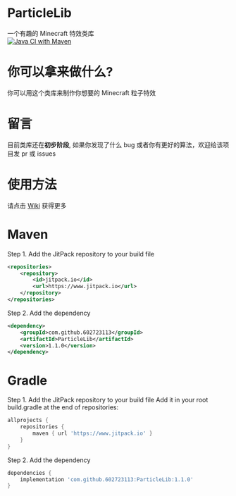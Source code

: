 # ParticleLib
一个有趣的 Minecraft 特效类库  
[![Java CI with Maven](https://github.com/602723113/ParticleLib/actions/workflows/maven.yml/badge.svg)](https://github.com/602723113/ParticleLib/actions/workflows/maven.yml)

# 你可以拿来做什么?
你可以用这个类库来制作你想要的 Minecraft 粒子特效

# 留言
目前类库还在**初步阶段**, 如果你发现了什么 bug 或者你有更好的算法，欢迎给该项目发 pr 或 issues

# 使用方法
请点击 [Wiki](https://github.com/602723113/ParticleLib/wiki) 获得更多

# Maven
Step 1. Add the JitPack repository to your build file
```xml
<repositories>
    <repository>
        <id>jitpack.io</id>
        <url>https://www.jitpack.io</url>
    </repository>
</repositories>
```
Step 2. Add the dependency
```xml
<dependency>
    <groupId>com.github.602723113</groupId>
    <artifactId>ParticleLib</artifactId>
    <version>1.1.0</version>
</dependency>
```
# Gradle
Step 1. Add the JitPack repository to your build file
Add it in your root build.gradle at the end of repositories:
```gradle
allprojects {
    repositories {
        maven { url 'https://www.jitpack.io' }
    }
}
```
Step 2. Add the dependency
```gradle
dependencies {
    implementation 'com.github.602723113:ParticleLib:1.1.0'
}
```